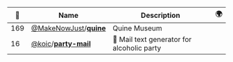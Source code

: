 |:star2: | Name | Description | 🌍|
|---|---|---|---|
|169|[@MakeNowJust](https://github.com/MakeNowJust)/[**quine**](https://github.com/MakeNowJust/quine)|Quine Museum||
|16|[@koic](https://github.com/koic)/[**party-mail**](https://github.com/koic/party-mail)|:tada: Mail text generator for alcoholic party||

